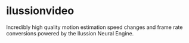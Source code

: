 # ilussionvideo
Incredibly high quality motion estimation speed changes and frame rate conversions powered by the Ilussion Neural Engine.
